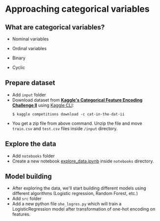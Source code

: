 # Approaching categorical variables

## What are categorical variables?

+ Nominal variables
+ Ordinal variables

+ Binary
+ Cyclic

## Prepare dataset

+ Add `input` folder
+ Download dataset from **[Kaggle's Categorical Feature Encoding Challenge II](https://www.kaggle.com/c/cat-in-the-dat-ii/overview)** using [Kaggle CLI](https://www.kaggle.com/docs/api):
  ``` shell
  $ kaggle competitions download -c cat-in-the-dat-ii
  ```
+ You get a zip file from above command. Unzip the file and move `train.csv` and `test.csv` files inside `/input` directory.

## Explore the data

+ Add `notebooks` folder
+ Create a new notebook [explore_data.ipynb](notebooks/explore_data.ipynb) inside `notebooks` directory.

## Model building

+ After exploring the data, we'll start building different models using different algorithms (Logistic regression, Random Forest, etc.)
+ Add `src` folder
+ Add a new python file `ohe_logres.py` which will train a LogisticRegression model after transformation of one-hot encoding on features.
